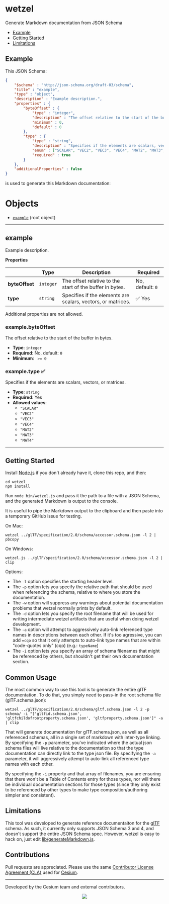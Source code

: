 # wetzel

Generate Markdown documentation from JSON Schema

* [Example](#Example)
* [Getting Started](#Getting-Started)
* [Limitations](#Limitations)

<a name="Example"></a>
## Example

This JSON Schema:
```json
{
    "$schema" : "http://json-schema.org/draft-03/schema",
    "title" : "example",
    "type" : "object",
    "description" : "Example description.",
    "properties" : {
        "byteOffset" : {
            "type" : "integer",
            "description" : "The offset relative to the start of the buffer in bytes.",
            "minimum" : 0,
            "default" : 0
        },
        "type" : {
            "type" : "string",
            "description" : "Specifies if the elements are scalars, vectors, or matrices.",
            "enum" : ["SCALAR", "VEC2", "VEC3", "VEC4", "MAT2", "MAT3", "MAT4"],
            "required" : true
        }
    },
    "additionalProperties" : false
}
```

is used to generate this Markdown documentation:

# Objects
* [`example`](#reference-example) (root object)


---------------------------------------
<a name="reference-example"></a>
## example

Example description.

**Properties**

|   |Type|Description|Required|
|---|----|-----------|--------|
|**byteOffset**|`integer`|The offset relative to the start of the buffer in bytes.|No, default: `0`|
|**type**|`string`|Specifies if the elements are scalars, vectors, or matrices.| &#x2705; Yes|

Additional properties are not allowed.

### example.byteOffset

The offset relative to the start of the buffer in bytes.

* **Type**: `integer`
* **Required**: No, default: `0`
* **Minimum**: ` >= 0`

### example.type &#x2705;

Specifies if the elements are scalars, vectors, or matrices.

* **Type**: `string`
* **Required**: Yes
* **Allowed values**:
   * `"SCALAR"`
   * `"VEC2"`
   * `"VEC3"`
   * `"VEC4"`
   * `"MAT2"`
   * `"MAT3"`
   * `"MAT4"`

---

<a name="Getting-Started"></a>
## Getting Started

Install [Node.js](https://nodejs.org/en/) if you don't already have it, clone this repo, and then:
```
cd wetzel
npm install
```
Run `node bin/wetzel.js` and pass it the path to a file with a JSON Schema, and the generated Markdown is output to the console.

It is useful to pipe the Markdown output to the clipboard and then paste into a temporary GitHub issue for testing.

On Mac:
```
wetzel ../glTF/specification/2.0/schema/accessor.schema.json -l 2 | pbcopy
```

On Windows:
```
wetzel.js ../glTF/specification/2.0/schema/accessor.schema.json -l 2 | clip
```

Options:
* The `-l` option specifies the starting header level.
* The `-p` option lets you specify the relative path that should be used when referencing the schema, relative to where you store the documentation.
* The `-w` option will suppress any warnings about potential documentation problems that wetzel normally prints by default.
* The `-d` option lets you specify the root filename that will be used for writing intermediate wetzel artifacts that are useful when doing wetzel development.
* The `-a` option will attempt to aggressively auto-link referenced type names in descriptions between each other.  If it's too agressive, you can add `=cqo` so that it only attempts to auto-link type names that are within "code-quotes only" (cqo) (e.g.: ``typeName``)
* The `-i` option lets you specify an array of schema filenames that might be referenced by others, but shouldn't get their own documentation section.

<a name="common-usage"></a>
## Common Usage

The most common way to use this tool is to generate the entire glTF documentation.
To do that, you simply need to pass-in the root schema file (glTF.schema.json):

```
wetzel ../glTF/specification/2.0/schema/gltf.schema.json -l 2 -p schema/ -i "['gltfid.schema.json', 'gltfchildofrootproperty.schema.json', 'gltfproperty.schema.json']" -a | clip
```

That will generate documentation for glTF.schema.json, as well as all referenced schemas,
all in a single set of markdown with inter-type linking.  By specifying the `-p` parameter,
you've indicated where the actual json schema files will live relative to the documentation
so that the type documentation can directly link to the type json file. By specifying the
`-a` parameter, it will aggressively attempt to auto-link all referenced type names with each other.

By specifying the `-i` property and that array of filenames, you are ensuring that there won't
be a Table of Contents entry for those types, nor will there be individual documentation sections
for those types (since they only exist to be referenced by other types to make type composition/authoring
simpler and consistent).

<a name="Limitations"></a>
## Limitations

This tool was developed to generate reference documentaiton for the [glTF](https://github.com/KhronosGroup/glTF) schema.  As such, it currently only supports JSON Schema 3 and 4, and doesn't support the entire JSON Schema spec.  However, wetzel is easy to hack on, just edit [lib/generateMarkdown.js](lib/generateMarkdown.js).

## Contributions

Pull requests are appreciated.  Please use the same [Contributor License Agreement (CLA)](https://github.com/AnalyticalGraphicsInc/cesium/blob/master/CONTRIBUTING.md) used for [Cesium](http://cesiumjs.org/).

---

Developed by the Cesium team and external contributors.
<p align="center">
<a href="http://cesiumjs.org/"><img src="doc/cesium.png" /></a>
</p>

